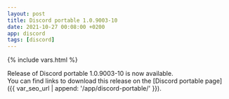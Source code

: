 ```yaml
---
layout: post
title: Discord portable 1.0.9003-10
date: 2021-10-27 00:08:00 +0200
app: discord
tags: [discord]
---
```

{% include vars.html %}

Release of Discord portable 1.0.9003-10 is now available.<br />
You can find links to download this release on the [Discord portable page]({{ var_seo_url | append: '/app/discord-portable/' }}).
